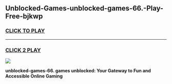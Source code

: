 
## Unblocked-Games-unblocked-games-66.-Play-Free-bjkwp
<h3>
<a href="https://premium76.site?title=unblocked-games-66.&ref=23A">CLICK TO PLAY</a></h3>
<hr>

<h3>
<a href="https://premium76.site?title=unblocked-games-66.&ref=23A">CLICK 2 PLAY</a>
  
</h3>

<a href="https://premium76.site?title=unblocked-games-66.&ref=23A"><img src="https://clearcache.store/games.png"></a>


**unblocked-games-66. games unblocked: Your Gateway to Fun and Accessible Online Gaming**

